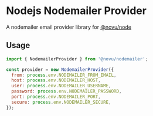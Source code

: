 # Nodejs Nodemailer Provider

A nodemailer email provider library for [@novu/node](https://github.com/novuhq/novu)

## Usage

```javascript
import { NodemailerProvider } from '@novu/nodemailer';

const provider = new NodemailerProvider({
  from: process.env.NODEMAILER_FROM_EMAIL,
  host: process.env.NODEMAILER_HOST,
  user: process.env.NODEMAILER_USERNAME,
  password: process.env.NODEMAILER_PASSWORD,
  port: process.env.NODEMAILER_PORT,
  secure: process.env.NODEMAILER_SECURE,
});
```
